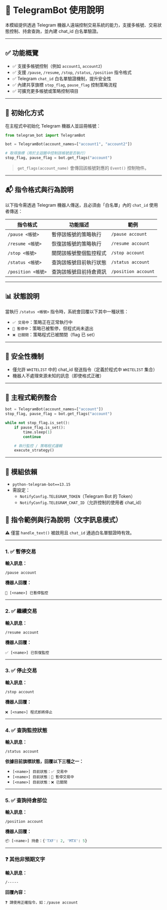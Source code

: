 # 📡 TelegramBot 使用說明

本模組提供透過 Telegram 機器人遠端控制交易系統的能力，支援多帳號、交易狀態控制、持倉查詢，並內建 chat_id 白名單驗證。

---

## ✅ 功能概覽

- ✅ 支援多帳號控制（例如 `account1`, `account2`）
- ✅ 支援 `/pause`, `/resume`, `/stop`, `/status`, `/position` 指令格式
- ✅ Telegram `chat_id` 白名單驗證機制，提升安全性
- ✅ 內建共享旗標 `stop_flag`, `pause_flag` 控制策略流程
- ✅ 可擴充更多帳號或策略控制項目

---

## 🔧 初始化方式

在主程式中初始化 Telegram 機器人並註冊帳號：

```python
from telegram_bot import TelegramBot

bot = TelegramBot(account_names=["account1", "account2"])

# 取得旗標（用於主迴圈中控制該帳號是否執行）
stop_flag, pause_flag = bot.get_flags("account")
```

> `get_flags(account_name)` 會傳回該帳號對應的 `Event()` 控制物件。

---

## 📬 指令格式與行為說明

以下指令需透過 Telegram 機器人傳送，且必須由「白名單」內的 `chat_id` 使用者傳送：

| 指令格式           | 功能描述               | 範例                |
| ------------------ | ---------------------- | ------------------- |
| `/pause <帳號>`    | 暫停該帳號的策略執行   | `/pause account`    |
| `/resume <帳號>`   | 恢復該帳號的策略執行   | `/resume account`   |
| `/stop <帳號>`     | 關閉該帳號整個監控程式 | `/stop account`     |
| `/status <帳號>`   | 查詢該帳號目前執行狀態 | `/status account`   |
| `/position <帳號>` | 查詢該帳號目前持倉資訊 | `/position account` |

---

## 📊 狀態說明

當執行 `/status <帳號>` 指令時，系統會回覆以下其中一種狀態：

- `✅ 交易中`：策略正在正常執行中
- `🛑 暫停中`：策略已被暫停，但程式尚未退出
- `❌ 已關閉`：策略程式已被關閉（flag 已 set）

---

## 🔐 安全性機制

- 僅允許 `WHITELIST` 中的 chat_id 發送指令（定義於程式中 `WHITELIST` 集合）
- 機器人不處理來源未知的訊息（即使格式正確）

---

## 🧪 主程式範例整合

```python
bot = TelegramBot(account_names=["account"])
stop_flag, pause_flag = bot.get_flags("account")

while not stop_flag.is_set():
    if pause_flag.is_set():
        time.sleep(1)
        continue

    # 執行監控 / 策略程式邏輯
    execute_strategy()
```

---

## 🧱 模組依賴

- `python-telegram-bot==13.15`
- 需設定：
  - `NotifyConfig.TELEGRAM_TOKEN`（Telegram Bot 的 Token）
  - `NotifyConfig.TELEGRAM_CHAT_ID`（允許控制的使用者 chat_id）

## 💬 指令範例與行為說明（文字訊息模式）

⚠️ 僅當 `handle_text()` 被啟用且 `chat_id` 通過白名單驗證時有效。

---

### 1. ✅ 暫停交易

**輸入訊息：**
```
/pause account
```

**機器人回覆：**
```
🛑 [<name>] 已暫停監控
```

---

### 2. ✅ 繼續交易

**輸入訊息：**
```
/resume account
```

**機器人回覆：**
```
✅ [<name>] 已恢復監控
```

---

### 3. ✅ 停止交易

**輸入訊息：**
```
/stop account
```

**機器人回覆：**
```
❌ [<name>] 程式即將停止
```

---

### 4. ✅ 查詢監控狀態

**輸入訊息：**
```
/status account
```

**依據目前旗標狀態，回覆以下三種之一：**
- `[<name>] 目前狀態：✅ 交易中`
- `[<name>] 目前狀態：🛑 暫停交易中`
- `[<name>] 目前狀態：❌ 已關閉`

---

### 5. ✅ 查詢持倉部位

**輸入訊息：**
```
/position account
```

**機器人回覆：**
```python
📦 [<name>] 持倉：{'TXF': 2, 'MTX': 5}
```

---

### ❓ 其他非預期文字

**輸入訊息：**
```
/-----
```

**回覆內容：**
```
❓ 請使用正確指令，如：/pause account
```

